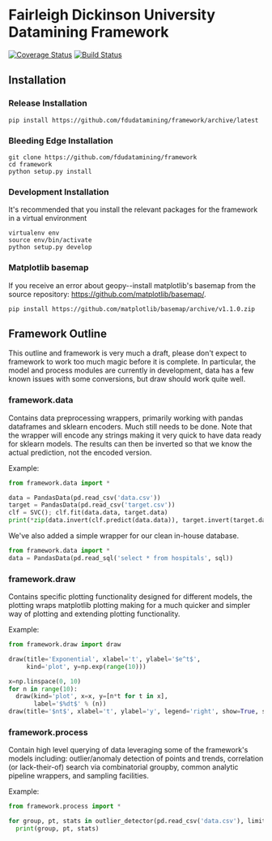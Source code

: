 # Fairleigh Dickinson University Datamining Framework

[![Coverage Status](https://coveralls.io/repos/github/fdudatamining/framework/badge.svg?branch=master)](https://coveralls.io/github/fdudatamining/framework?branch=master)
[![Build Status](https://travis-ci.org/fdudatamining/framework.svg?branch=master)](https://travis-ci.org/fdudatamining/framework)

## Installation

### Release Installation

```
pip install https://github.com/fdudatamining/framework/archive/latest
```

### Bleeding Edge Installation

```
git clone https://github.com/fdudatamining/framework
cd framework
python setup.py install
```

### Development Installation

It's recommended that you install the relevant packages for the framework in a virtual environment
```
virtualenv env
source env/bin/activate
python setup.py develop
```

### Matplotlib basemap

If you receive an error about geopy--install matplotlib's basemap from the source repository: <https://github.com/matplotlib/basemap/>.

`pip install https://github.com/matplotlib/basemap/archive/v1.1.0.zip`

## Framework Outline

This outline and framework is very much a draft, please don't expect to framework to work too much magic before it is complete. In particular, the model and process modules are currently in development, data has a few known issues with some conversions, but draw should work quite well.

### framework.data

Contains data preprocessing wrappers, primarily working with pandas dataframes and sklearn encoders. Much still needs to be done. Note that the wrapper will encode any strings making it very quick to have data ready for sklearn models. The results can then be inverted so that we know the actual prediction, not the encoded version.

Example:

```python
from framework.data import *

data = PandasData(pd.read_csv('data.csv'))
target = PandasData(pd.read_csv('target.csv'))
clf = SVC(); clf.fit(data.data, target.data)
print(*zip(data.invert(clf.predict(data.data)), target.invert(target.data)), sep='\n')
```

We've also added a simple wrapper for our clean in-house database.

```python
from framework.data import *
data = PandasData(pd.read_sql('select * from hospitals', sql))
```

### framework.draw

Contains specific plotting functionality designed for different models, the plotting wraps matplotlib plotting making for a much quicker and simpler way of plotting and extending plotting functionality.

Example:

```python
from framework.draw import draw

draw(title='Exponential', xlabel='t', ylabel='$e^t$',
     kind='plot', y=np.exp(range(10)))

x=np.linspace(0, 10)
for n in range(10):
  draw(kind='plot', x=x, y=[n*t for t in x],
       label='$%dt$' % (n))
draw(title='$nt$', xlabel='t', ylabel='y', legend='right', show=True, save='%d.png')
```

### framework.process

Contain high level querying of data leveraging some of the framework's models including: outlier/anomaly detection of points and trends, correlation (or lack-their-of) search via combinatorial groupby, common analytic pipeline wrappers, and sampling facilities.

Example:

```python
from framework.process import *

for group, pt, stats in outlier_detector(pd.read_csv('data.csv'), limit_dimensions=2, threshold=4.0):
  print(group, pt, stats)
```
